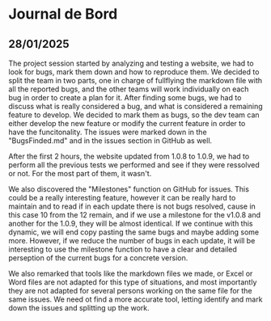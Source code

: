 # Journal de Bord

## 28/01/2025

The project session started by analyzing and testing a website, we had to look for bugs, mark them down and how to reproduce them. We decided to split the team in two parts, one in charge of fullflying the markdown file with all the reported bugs, and the other teams will work individually on each bug in order to create a plan for it.
After finding some bugs, we had to discuss what is really considered a bug, and what is considered a remaining feature to develop.
We decided to mark them as bugs, so the dev team can either develop the new feature or modify the current feature in order to have the funcitonality. The issues were marked down in the "BugsFinded.md" and in the issues section in GitHub as well.

After the first 2 hours, the website updated from 1.0.8 to 1.0.9, we had to perform all the previous tests we performed and see if they were ressolved or not. For the most part of them, it wasn't. 

We also discovered the "Milestones" function on GitHub for issues. This could be a really interesting feature, however it can be really hard to maintain and to read if in each update there is not bugs resolved, cause in this case 10 from the 12 remain, and if we use a milestone for the v1.0.8 and another for the 1.0.9, they will be almost identical. If we continue with this dynamic, we will end copy pasting the same bugs and maybe adding some more. 
However, if we reduce the number of bugs in each update, it will be interesting to use the milestone function to have a clear and detailed perseption of the current bugs for a concrete version. 

We also remarked that tools like the markdown files we made, or Excel or Word files are not adapted for this type of situations, and most importantly they are not adapted for several persons working on the same file for the same issues. We need ot find a more accurate tool, letting identify and mark down the issues and splitting up the work.

